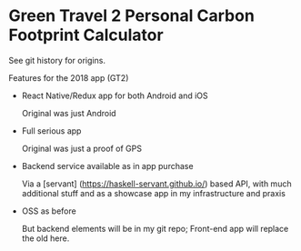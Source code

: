 Green Travel 2 Personal Carbon Footprint Calculator==================================================  See git history for origins.  Features for the 2018 app (GT2)* React Native/Redux app for both Android and iOS   Original was just Android   * Full serious app   Original was just a proof of GPS* Backend service available as in app purchase   Via a [servant] (https://haskell-servant.github.io/) based API, with much additional stuff   and as a showcase app in my infrastructure and praxis   * OSS as before   But backend elements will be in my git repo;   Front-end app will replace the old here.      
